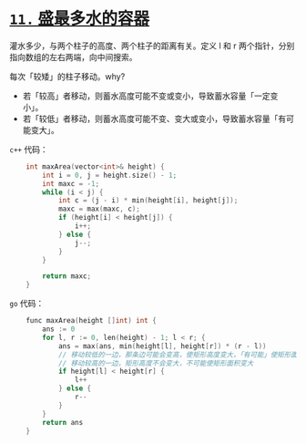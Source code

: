 # [`11.` 盛最多水的容器](https://leetcode.cn/problems/container-with-most-water/)

灌水多少，与两个柱子的高度、两个柱子的距离有关。定义 l 和 r 两个指针，分别指向数组的左右两端，向中间搜索。

每次「较矮」的柱子移动。why?
- 若「较高」者移动，则蓄水高度可能不变或变小，导致蓄水容量「一定变小」。
- 若「较低」者移动，则蓄水高度可能不变、变大或变小，导致蓄水容量「有可能变大」。

`c++` 代码：

```cpp
    int maxArea(vector<int>& height) {
        int i = 0, j = height.size() - 1;
        int maxc = -1;
        while (i < j) {
            int c = (j - i) * min(height[i], height[j]);
            maxc = max(maxc, c);
            if (height[i] < height[j]) {
                i++;
            } else {
                j--;
            }
        }

        return maxc;
    }
```

`go` 代码：

```cpp
    func maxArea(height []int) int {
        ans := 0
        for l, r := 0, len(height) - 1; l < r; {
            ans = max(ans, min(height[l], height[r]) * (r - l))
            // 移动较低的一边，那条边可能会变高，使矩形高度变大，「有可能」使矩形面积变大；
            // 移动较高的一边，矩形高度不会变大，不可能使矩形面积变大
            if height[l] < height[r] {
                l++
            } else {
                r--
            }
        }
        return ans
    }
```